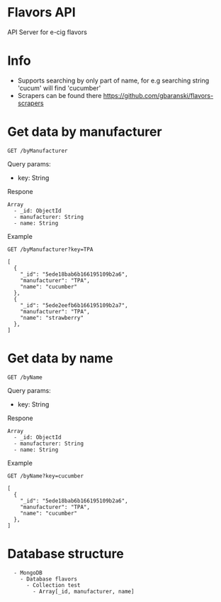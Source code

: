 # Flavors API
API Server for e-cig flavors
# Info
- Supports searching by only part of name, for e.g searching string 'cucum' will find 'cucumber'
- Scrapers can be found there https://github.com/gbaranski/flavors-scrapers
# Get data by manufacturer
```
GET /byManufacturer
```
Query params: 
- key: String

Respone
```
Array 
  - _id: ObjectId
  - manufacturer: String
  - name: String
```

Example
```
GET /byManufacturer?key=TPA

[
  {
    "_id": "5ede18bab6b166195109b2a6",
    "manufacturer": "TPA",
    "name": "cucumber"
  },
  {
    "_id": "5ede2eefb6b166195109b2a7",
    "manufacturer": "TPA",
    "name": "strawberry"
  },
]
```

# Get data by name
```
GET /byName
```
Query params: 
- key: String

Respone
```
Array 
  - _id: ObjectId
  - manufacturer: String
  - name: String
```

Example
```
GET /byName?key=cucumber

[
  {
    "_id": "5ede18bab6b166195109b2a6",
    "manufacturer": "TPA",
    "name": "cucumber"
  },
]
```

# Database structure
```
  - MongoDB
    - Database flavors
      - Collection test
        - Array[_id, manufacturer, name]
```
